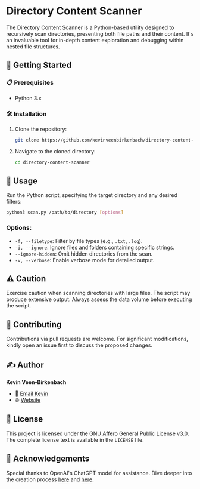 # Directory Content Scanner

The Directory Content Scanner is a Python-based utility designed to recursively scan directories, presenting both file paths and their content. It's an invaluable tool for in-depth content exploration and debugging within nested file structures.

## 🚀 Getting Started

### 📋 Prerequisites

- Python 3.x

### 🛠️ Installation

1. Clone the repository:
   ```bash
   git clone https://github.com/kevinveenbirkenbach/directory-content-scanner.git
   ```

2. Navigate to the cloned directory:
   ```bash
   cd directory-content-scanner
   ```

## 📖 Usage

Run the Python script, specifying the target directory and any desired filters:

```bash
python3 scan.py /path/to/directory [options]
```

### Options:
- `-f, --filetype`: Filter by file types (e.g., `.txt`, `.log`).
- `-i, --ignore`: Ignore files and folders containing specific strings.
- `--ignore-hidden`: Omit hidden directories from the scan.
- `-v, --verbose`: Enable verbose mode for detailed output.

## ⚠️ Caution

Exercise caution when scanning directories with large files. The script may produce extensive output. Always assess the data volume before executing the script.

## 🤝 Contributing

Contributions via pull requests are welcome. For significant modifications, kindly open an issue first to discuss the proposed changes.

## ✍️ Author

**Kevin Veen-Birkenbach**  
- 📧 [Email Kevin](mailto:kevin@veen.world)
- 🌐 [Website](https://www.veen.world/)

## 📜 License

This project is licensed under the GNU Affero General Public License v3.0. The complete license text is available in the `LICENSE` file.

## 🙏 Acknowledgements

Special thanks to OpenAI's ChatGPT model for assistance. Dive deeper into the creation process [here](https://chat.openai.com/share/71e9bc9e-d34a-4b03-bf68-4f9e994d156a) and [here](https://chat.openai.com/share/3fc66009-ff4e-425e-a4a3-fc703534885d).